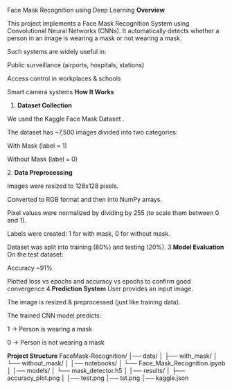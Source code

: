  Face Mask Recognition using Deep Learning
 **Overview**

This project implements a Face Mask Recognition System using Convolutional Neural Networks (CNNs).
It automatically detects whether a person in an image is wearing a mask or not wearing a mask.

Such systems are widely useful in:

Public surveillance (airports, hospitals, stations)

Access control in workplaces & schools

Smart camera systems
**How It Works**
1. **Dataset Collection**

We used the Kaggle Face Mask Dataset
.

The dataset has ~7,500 images divided into two categories:

With Mask (label = 1)

Without Mask (label = 0)

2️. **Data Preprocessing**

Images were resized to 128x128 pixels.

Converted to RGB format and then into NumPy arrays.

Pixel values were normalized by dividing by 255 (to scale them between 0 and 1).

Labels were created: 1 for with mask, 0 for without mask.

Dataset was split into training (80%) and testing (20%).
3.**Model Evaluation**
On the test dataset:

Accuracy ~91%

Plotted loss vs epochs and accuracy vs epochs to confirm good convergence
4.**Prediction System**
User provides an input image.

The image is resized & preprocessed (just like training data).

The trained CNN model predicts:

1 → Person is wearing a mask

0 → Person is not wearing a mask

**Project Structure**
FaceMask-Recognition/
│── data/
│   ├── with_mask/
│   └── without_mask/
│
│── notebooks/
│   └── Face_Mask_Recognition.ipynb
│
│── models/
│   └── mask_detector.h5
│
│── results/
│   ├── accuracy_plot.png
│
│── test.png
│── tst.png
│── kaggle.json

